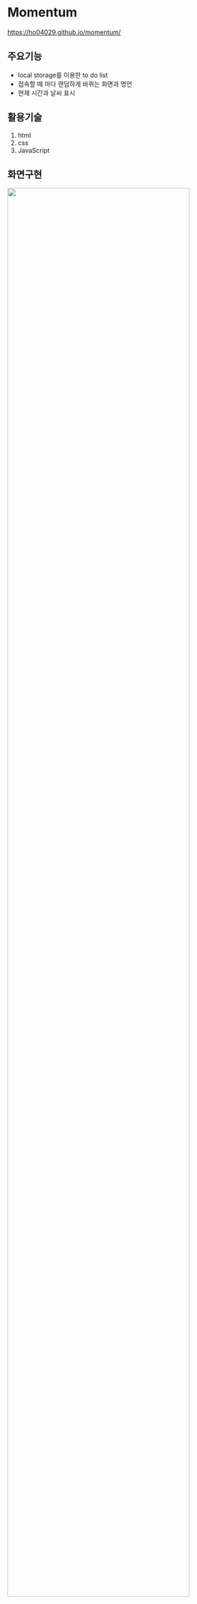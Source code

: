 

# Momentum
<https://ho04029.github.io/momentum/>



## 주요기능

* local storage를 이용한 to do list
* 접속할 때 마다 랜덤하게 바뀌는 화면과 명언
* 현재 시간과 날씨 표시

## 활용기술

1. html
2. css
3. JavaScript

## 화면구현

<img src="https://user-images.githubusercontent.com/96459913/218915780-f1cee9d5-8dbc-4a60-99e6-86552b78e31d.png" width=90%/>
<img src="https://user-images.githubusercontent.com/96459913/218915790-4579ce19-8b5a-483c-b3fb-47b1bf8f34ff.png" width=90%/>
